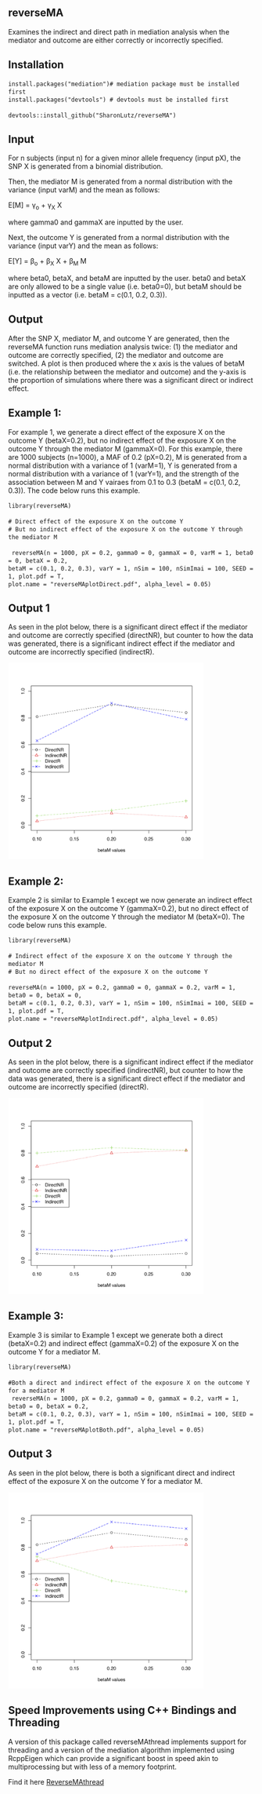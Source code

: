 
## reverseMA
Examines the indirect and direct path in mediation analysis when the mediator and outcome are either correctly or incorrectly specified.

## Installation
```
install.packages("mediation")# mediation package must be installed first 
install.packages("devtools") # devtools must be installed first

devtools::install_github("SharonLutz/reverseMA")
```

## Input
For n subjects (input n) for a given minor allele frequency (input pX), the SNP X is generated from a binomial distribution.

Then, the mediator M is generated from a normal distribution with the variance (input varM) and the mean as follows:

E\[M\] = &gamma;<sub>o</sub> + &gamma;<sub>X</sub>  X

where gamma0 and gammaX are inputted by the user.

Next, the outcome Y is generated from a normal distribution with the variance (input varY) and the mean as follows:

E\[Y\] = &beta;<sub>o</sub> +  &beta;<sub>X</sub> X  + &beta;<sub>M</sub> M 

where beta0, betaX, and betaM are inputted by the user. beta0 and betaX are only allowed to be a single value (i.e. beta0=0), but betaM should be inputted as a vector (i.e. betaM = c(0.1, 0.2, 0.3)).

## Output
After the SNP X, mediator M, and outcome Y are generated, then the reverseMA function runs mediation analysis twice: (1) the mediator and outcome are correctly specified, (2) the mediator and outcome are switched. A plot is then produced where the x axis is the values of betaM (i.e. the relationship between the mediator and outcome) and the y-axis is the proportion of simulations where there was a significant direct or indirect effect.

## Example 1:
For example 1, we generate a direct effect of the exposure X on the outcome Y (betaX=0.2), but no indirect effect of the exposure X on the outcome Y through the mediator M (gammaX=0). For this example, there are 1000 subjects (n=1000), a MAF of 0.2 (pX=0.2), M is generated from a normal distribution with a variance of 1 (varM=1), Y is generated from a normal distribution with a variance of 1 (varY=1), and the strength of the association between M and Y vairaes from 0.1 to 0.3 (betaM = c(0.1, 0.2, 0.3)). The code below runs this example.
```
library(reverseMA)

# Direct effect of the exposure X on the outcome Y
# But no indirect effect of the exposure X on the outcome Y through the mediator M

 reverseMA(n = 1000, pX = 0.2, gamma0 = 0, gammaX = 0, varM = 1, beta0 = 0, betaX = 0.2, 
betaM = c(0.1, 0.2, 0.3), varY = 1, nSim = 100, nSimImai = 100, SEED = 1, plot.pdf = T, 
plot.name = "reverseMAplotDirect.pdf", alpha_level = 0.05)
```

## Output 1
 As seen in the plot below, there is a significant direct effect if the mediator and outcome are correctly specified (directNR), but counter to how the data was generated, there is a significant indirect effect if the mediator and outcome are incorrectly specified (indirectR).
 
<img src="plots/reverseMAplotDirect.png" width="400">


## Example 2:
Example 2 is similar to Example 1 except we now generate an indirect effect of the exposure X on the outcome Y (gammaX=0.2), but no direct effect of the exposure X on the outcome Y through the mediator M (betaX=0). The code below runs this example.
```
library(reverseMA)

# Indirect effect of the exposure X on the outcome Y through the mediator M
# But no direct effect of the exposure X on the outcome Y

reverseMA(n = 1000, pX = 0.2, gamma0 = 0, gammaX = 0.2, varM = 1, beta0 = 0, betaX = 0, 
betaM = c(0.1, 0.2, 0.3), varY = 1, nSim = 100, nSimImai = 100, SEED = 1, plot.pdf = T, 
plot.name = "reverseMAplotIndirect.pdf", alpha_level = 0.05)
```

## Output 2
As seen in the plot below, there is a significant indirect effect if the mediator and outcome are correctly specified (indirectNR), but counter to how the data was generated, there is a significant direct effect if the mediator and outcome are incorrectly specified (directR).

<img src="plots/reverseMAplotIndirect.png" width="400">


## Example 3:
Example 3 is similar to Example 1 except we generate both a direct (betaX=0.2) and indirect effect (gammaX=0.2) of the exposure X on the outcome Y for a mediator M.
```
library(reverseMA)

#Both a direct and indirect effect of the exposure X on the outcome Y for a mediator M
 reverseMA(n = 1000, pX = 0.2, gamma0 = 0, gammaX = 0.2, varM = 1, beta0 = 0, betaX = 0.2, 
betaM = c(0.1, 0.2, 0.3), varY = 1, nSim = 100, nSimImai = 100, SEED = 1, plot.pdf = T, 
plot.name = "reverseMAplotBoth.pdf", alpha_level = 0.05)
```

## Output 3
As seen in the plot below, there is both a significant direct and indirect effect of the exposure X on the outcome Y for a mediator M.

<img src="plots/reverseMAplotBoth.png" width="400">

## Speed Improvements using C++ Bindings and Threading
A version of this package called reverseMAthread implements support for threading and a version of the mediation algorithm implemented using RcppEigen which can provide a significant boost in speed akin to multiprocessing but with less of a memory footprint.

Find it here [ReverseMAthread](https://github.com/SharonLutz/reverseMAthread)
